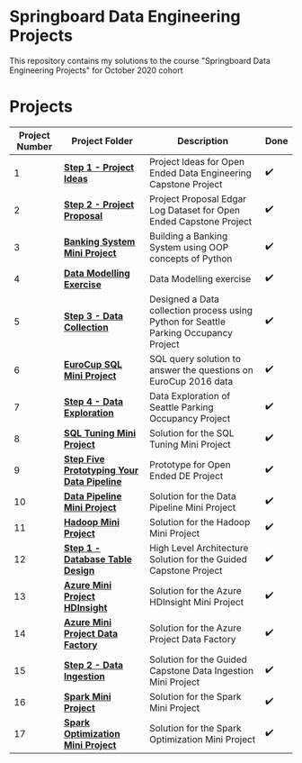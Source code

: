 # Springboard Data Engineering Projects

This repository contains my solutions to the course "Springboard Data Engineering Projects" for October 2020 cohort

# Projects

| Project Number | Project Folder | Description | Done
| ------------ | ------------- | -------------  | -------------
| 1 |**[Step 1 - Project Ideas](Step%201%20-%20Project%20Ideas)**  | Project Ideas for Open Ended Data Engineering Capstone Project |:heavy_check_mark:
| 2 |**[Step 2 - Project Proposal](Step%202%20-%20Project%20Proposal)**  | Project Proposal Edgar Log Dataset for Open Ended Capstone Project | :heavy_check_mark:
| 3 |**[Banking System Mini Project](Banking%20System%20Mini%20Project)** | Building a Banking System using OOP concepts of Python | :heavy_check_mark:
| 4 |**[Data Modelling Exercise](Data%20Modelling%20Exercise)** | Data Modelling exercise | :heavy_check_mark:
| 5 |**[Step 3 - Data Collection](Step%203%20-%20Data%20Collection)** | Designed a Data collection process using Python for Seattle Parking Occupancy Project | :heavy_check_mark:
| 6 |**[EuroCup SQL Mini Project](EuroCup%20SQL%20Mini%20%Project)** | SQL query solution to answer the questions on EuroCup 2016 data | :heavy_check_mark:
| 7 |**[Step 4 - Data Exploration](Step%204%20-%20Data%20Exploration)** | Data Exploration of Seattle Parking Occupancy Project | :heavy_check_mark:
| 8 |**[SQL Tuning Mini Project](SQL%20Tuning%20Mini%20Project)** | Solution for the SQL Tuning Mini Project | :heavy_check_mark:
| 9 |**[Step Five Prototyping Your Data Pipeline](Step%20Five%20Prototyping%20Your%20Data%20Pipeline)** | Prototype for Open Ended DE Project | :heavy_check_mark:
| 10 |**[Data Pipeline Mini Project](Data%20Pipeline%20Mini%20Project)** | Solution for the Data Pipeline Mini Project | :heavy_check_mark:
| 11 |**[Hadoop Mini Project](Hadoop%20Mini%20Project)** | Solution for the Hadoop Mini Project | :heavy_check_mark:
| 12 |**[Step 1 - Database Table Design](Step%201%20-%20Database%20Table%20Design)** | High Level Architecture Solution for the Guided Capstone Project | :heavy_check_mark:
| 13 |**[Azure Mini Project HDInsight](Azure%20Mini%20Project%20HDInsight)** | Solution for the Azure HDInsight Mini Project | :heavy_check_mark:
| 14 |**[Azure Mini Project Data Factory](Azure%20Mini%20Project%20Data%20Factory)** | Solution for the Azure Project Data Factory | :heavy_check_mark:
| 15 |**[Step 2 - Data Ingestion](Step%202%20-%20Data%20Ingestion)** | Solution for the Guided Capstone Data Ingestion Mini Project | :heavy_check_mark:
| 16 |**[Spark Mini Project](Spark%20Mini%20Project)** | Solution for the Spark Mini Project | :heavy_check_mark:
| 17 |**[Spark Optimization Mini Project](Spark%20Optimization%20Mini%20Project)** | Solution for the Spark Optimization Mini Project | :heavy_check_mark:
